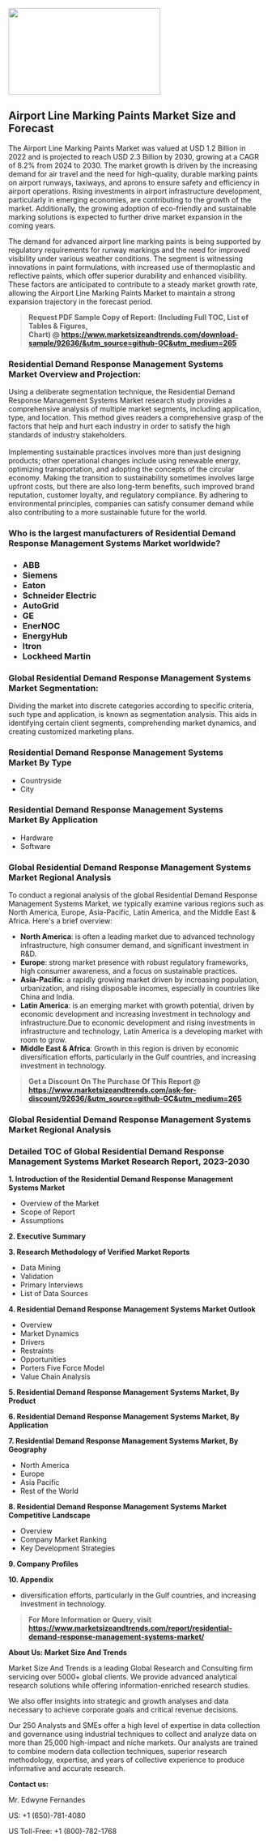 <p><img class="alignnone size-medium wp-image-20088" src="https://ffe5etoiles.com/wp-content/uploads/2024/12/MST1-300x171.png" alt="" width="300" height="171" /></p><h2>Airport Line Marking Paints Market Size and Forecast</h2><p>The Airport Line Marking Paints Market was valued at USD 1.2 Billion in 2022 and is projected to reach USD 2.3 Billion by 2030, growing at a CAGR of 8.2% from 2024 to 2030. The market growth is driven by the increasing demand for air travel and the need for high-quality, durable marking paints on airport runways, taxiways, and aprons to ensure safety and efficiency in airport operations. Rising investments in airport infrastructure development, particularly in emerging economies, are contributing to the growth of the market. Additionally, the growing adoption of eco-friendly and sustainable marking solutions is expected to further drive market expansion in the coming years.</p><p>The demand for advanced airport line marking paints is being supported by regulatory requirements for runway markings and the need for improved visibility under various weather conditions. The segment is witnessing innovations in paint formulations, with increased use of thermoplastic and reflective paints, which offer superior durability and enhanced visibility. These factors are anticipated to contribute to a steady market growth rate, allowing the Airport Line Marking Paints Market to maintain a strong expansion trajectory in the forecast period.</p></p><blockquote id="" class=""><strong>Request PDF Sample Copy of Report: (Including Full TOC, List of Tables &amp; Figures, Chart)&nbsp;@&nbsp;<strong><a href="https://www.marketsizeandtrends.com/download-sample/92636/&utm_source=github-GC&utm_medium=265" target="_blank">https://www.marketsizeandtrends.com/download-sample/92636/&utm_source=github-GC&utm_medium=265</a></strong></strong></blockquote><h3 id="" class="">Residential Demand Response Management Systems Market&nbsp;Overview and Projection:</h3><p id="" class="">Using a deliberate segmentation technique, the Residential Demand Response Management Systems Market research study provides a comprehensive analysis of multiple market segments, including application, type, and location. This method gives readers a comprehensive grasp of the factors that help and hurt each industry in order to satisfy the high standards of industry stakeholders. <br /> <br />Implementing sustainable practices involves more than just designing products; other operational changes include using renewable energy, optimizing transportation, and adopting the concepts of the circular economy. Making the transition to sustainability sometimes involves large upfront costs, but there are also long-term benefits, such improved brand reputation, customer loyalty, and regulatory compliance. By adhering to environmental principles, companies can satisfy consumer demand while also contributing to a more sustainable future for the world.</p><h3 id="" class="">Who is the largest manufacturers of&nbsp;Residential Demand Response Management Systems Market worldwide?</h3><h3 class=""><p><ul><li>ABB </li><li> Siemens </li><li> Eaton </li><li> Schneider Electric </li><li> AutoGrid </li><li> GE </li><li> EnerNOC </li><li> EnergyHub </li><li> Itron </li><li> Lockheed Martin</li></ul></p></h3><h3 id="" class="">Global&nbsp;Residential Demand Response Management Systems Market Segmentation:</h3><p id="" class="">Dividing the market into discrete categories according to specific criteria, such type and application, is known as segmentation analysis. This aids in identifying certain client segments, comprehending market dynamics, and creating customized marketing plans.</p><h3 id="" class="">Residential Demand Response Management Systems Market&nbsp;By Type</h3><p><p><ul><li>Countryside </li><li> City</p></li></ul></p></p><h3 id="" class="">Residential Demand Response Management Systems Market&nbsp;By Application</h3><p class=""><p><ul><li>Hardware </li><li> Software</li></ul></p></p><h3 id="" class="">Global Residential Demand Response Management Systems Market Regional Analysis</h3><p id="" class="">To conduct a regional analysis of the global Residential Demand Response Management Systems Market, we typically examine various regions such as North America, Europe, Asia-Pacific, Latin America, and the Middle East &amp; Africa. Here's a brief overview:</p><ul><li><strong>North America</strong>: is often a leading market due to advanced technology infrastructure, high consumer demand, and significant investment in R&amp;D.</li><li><strong>Europe</strong>: strong market presence with robust regulatory frameworks, high consumer awareness, and a focus on sustainable practices.</li><li><strong>Asia-Pacific</strong>: a rapidly growing market driven by increasing population, urbanization, and rising disposable incomes, especially in countries like China and India.</li><li><strong>Latin America</strong>: is an emerging market with growth potential, driven by economic development and increasing investment in technology and infrastructure.Due to economic development and rising investments in infrastructure and technology, Latin America is a developing market with room to grow.</li><li><strong>Middle East &amp; Africa</strong>: Growth in this region is driven by economic diversification efforts, particularly in the Gulf countries, and increasing investment in technology.</li></ul><blockquote id="" class=""><strong>Get a Discount On The Purchase Of This Report @ <strong><a href="https://www.marketsizeandtrends.com/ask-for-discount/92636/&utm_source=github-GC&utm_medium=265" target="_blank">https://www.marketsizeandtrends.com/ask-for-discount/92636/&utm_source=github-GC&utm_medium=265</a></strong></strong></blockquote><h3 id="" class="">Global Residential Demand Response Management Systems Market Regional Analysis</h3><h3 id="" class="">Detailed TOC of Global Residential Demand Response Management Systems Market Research Report, 2023-2030</h3><p id="" class=""><strong>1. Introduction of the Residential Demand Response Management Systems Market</strong></p><ul><li>Overview of the Market</li><li>Scope of Report</li><li>Assumptions</li></ul><p id="" class=""><strong>2. Executive Summary</strong></p><p id="" class=""><strong>3. Research Methodology of Verified Market Reports</strong></p><ul><li>Data Mining</li><li>Validation</li><li>Primary Interviews</li><li>List of Data Sources</li></ul><p id="" class=""><strong>4. Residential Demand Response Management Systems Market Outlook</strong></p><ul><li>Overview</li><li>Market Dynamics</li><li>Drivers</li><li>Restraints</li><li>Opportunities</li><li>Porters Five Force Model</li><li>Value Chain Analysis</li></ul><p id="" class=""><strong>5. Residential Demand Response Management Systems Market, By Product</strong></p><p id="" class=""><strong>6. Residential Demand Response Management Systems Market, By Application</strong></p><p id="" class=""><strong>7. Residential Demand Response Management Systems Market, By Geography</strong></p><ul><li>North America</li><li>Europe</li><li>Asia Pacific</li><li>Rest of the World</li></ul><p id="" class=""><strong>8. Residential Demand Response Management Systems Market Competitive Landscape</strong></p><ul><li>Overview</li><li>Company Market Ranking</li><li>Key Development Strategies</li></ul><p id="" class=""><strong>9. Company Profiles</strong></p><p id="" class=""><strong>10. Appendix</strong></p><ul><li>diversification efforts, particularly in the Gulf countries, and increasing investment in technology.</li></ul><blockquote id="" class=""><strong>For More Information or Query, visit <strong><strong><a href="https://www.marketsizeandtrends.com/report/residential-demand-response-management-systems-market/" target="_blank">https://www.marketsizeandtrends.com/report/residential-demand-response-management-systems-market/</a></strong></strong></strong></blockquote><p id="" class=""><strong>About Us: Market Size And Trends</strong></p><p id="" class="">Market Size And Trends is a leading Global Research and Consulting firm servicing over 5000+ global clients. We provide advanced analytical research solutions while offering information-enriched research studies.</p><p id="" class="">We also offer insights into strategic and growth analyses and data necessary to achieve corporate goals and critical revenue decisions.</p><p id="" class="">Our 250 Analysts and SMEs offer a high level of expertise in data collection and governance using industrial techniques to collect and analyze data on more than 25,000 high-impact and niche markets. Our analysts are trained to combine modern data collection techniques, superior research methodology, expertise, and years of collective experience to produce informative and accurate research.</p><p id="" class=""><strong>Contact us:</strong></p><p id="" class="">Mr. Edwyne Fernandes</p><p id="" class="">US: +1 (650)-781-4080</p><p id="" class="">US Toll-Free: +1 (800)-782-1768</p>
